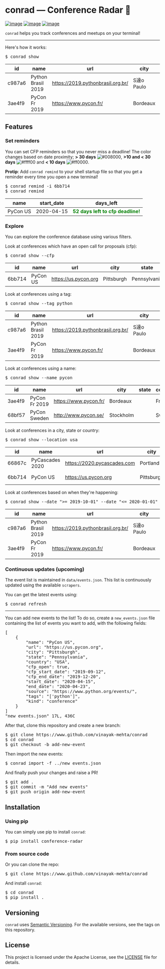 # conrad — Conference Radar 📡

[![image](https://img.shields.io/pypi/v/conference-radar.svg)](https://pypi.org/project/conference-radar/) [![image](https://img.shields.io/pypi/pyversions/conference-radar.svg)](https://pypi.org/project/conference-radar/) [![image](https://img.shields.io/badge/code%20style-black-000000.svg)](https://github.com/ambv/black)

`conrad` helps you track conferences and meetups on your terminal!

---

Here's how it works:

<pre>
$ conrad show
</pre>

| id     | name               | url                               | city             | state  | country | start_date | end_date   |
|--------|--------------------|-----------------------------------|------------------|--------|---------|------------|------------|
| c987a6 | Python Brasil 2019 | https://2019.pythonbrasil.org.br/ | S達o Paulo       |        | Brazil  | 2019-10-23 | 2019-10-29 |
| 3ae4f9 | PyCon Fr 2019      | https://www.pycon.fr/             | Bordeaux         |        | France  | 2019-10-31 | 2019-11-04 |

## Features

### Set reminders

You can set CFP reminders so that you never miss a deadline! The color changes based on date proximity; **> 30 days** ![#008000](https://placehold.it/15/008000/000000?text=+), **>10 and < 30 days** ![#ffff00](https://placehold.it/15/ffff00/000000?text=+) and **< 10 days** ![#ff0000](https://placehold.it/15/ff0000/000000?text=+).

**Protip**: Add `conrad remind` to your shell startup file so that you get a reminder every time you open a new terminal!

<pre>
$ conrad remind -i 6bb714
$ conrad remind
</pre>

| name     | start_date | days_left                                                          |
|----------|------------|--------------------------------------------------------------------|
| PyCon US | 2020-04-15 | <span style="color:green">**52 days left to cfp deadline!**</span> |

### Explore

You can explore the conference database using various filters.

Look at conferences which have an open call for proposals (cfp):

<pre>
$ conrad show --cfp
</pre>

| id     | name     | url                  | city       | state        | country | start_date | end_date   |
|--------|----------|----------------------|------------|--------------|---------|------------|------------|
| 6bb714 | PyCon US | https://us.pycon.org | Pittsburgh | Pennsylvania | USA     | 2020-04-15 | 2020-04-23 |

Look at conferences using a tag:

<pre>
$ conrad show --tag python
</pre>

| id     | name               | url                               | city             | state  | country | start_date | end_date   |
|--------|--------------------|-----------------------------------|------------------|--------|---------|------------|------------|
| c987a6 | Python Brasil 2019 | https://2019.pythonbrasil.org.br/ | S達o Paulo       |        | Brazil  | 2019-10-23 | 2019-10-29 |
| 3ae4f9 | PyCon Fr 2019      | https://www.pycon.fr/             | Bordeaux         |        | France  | 2019-10-31 | 2019-11-04 |

Look at conferences using a name:

<pre>
$ conrad show --name pycon
</pre>

| id     | name               | url                               | city             | state  | country | start_date | end_date   |
|--------|--------------------|-----------------------------------|------------------|--------|---------|------------|------------|
| 3ae4f9 | PyCon Fr 2019      | https://www.pycon.fr/             | Bordeaux         |        | France  | 2019-10-31 | 2019-11-04 |
| 68bf57 | PyCon Sweden       | http://www.pycon.se/              | Stockholm        |        | Sweden  | 2019-10-31 | 2019-11-02 |

Look at conferences in a city, state or country:

<pre>
$ conrad show --location usa
</pre>

| id     | name               | url                               | city             | state  | country | start_date | end_date   |
|--------|--------------------|-----------------------------------|------------------|--------|---------|------------|------------|
| 66867c | PyCascades 2020      | https://2020.pycascades.com             | Portland         | Oregon | USA  | 2020-02-08 | 2020-02-10 |
| 6bb714 | PyCon US | https://us.pycon.org | Pittsburgh | Pennsylvania | USA     | 2020-04-15 | 2020-04-23 |

Look at conferences based on when they're happening:

<pre>
$ conrad show --date ">= 2019-10-01" --date "<= 2020-01-01"
</pre>

| id     | name               | url                               | city             | state  | country | start_date | end_date   |
|--------|--------------------|-----------------------------------|------------------|--------|---------|------------|------------|
| c987a6 | Python Brasil 2019 | https://2019.pythonbrasil.org.br/ | S達o Paulo       |        | Brazil  | 2019-10-23 | 2019-10-29 |
| 3ae4f9 | PyCon Fr 2019      | https://www.pycon.fr/             | Bordeaux         |        | France  | 2019-10-31 | 2019-11-04 |

### Continuous updates (upcoming)

The event list is maintained in `data/events.json`. This list is continuously updated using the available `scrapers`.

You can get the latest events using:

<pre>
$ conrad refresh
</pre>

---

You can add new events to the list! To do so, create a `new_events.json` file containing the list of events you want to add, with the following fields:

<pre>
[
    {
        "name": "PyCon US",
        "url": "https://us.pycon.org",
        "city": "Pittsburgh",
        "state": "Pennsylvania",
        "country": "USA",
        "cfp_open": true,
        "cfp_start_date": "2019-09-12",
        "cfp_end_date": "2019-12-20",
        "start_date": "2020-04-15",
        "end_date": "2020-04-23",
        "source": "https://www.python.org/events/",
        "tags": "['python']",
        "kind": "conference"
    }
]
"new_events.json" 17L, 436C
</pre>

After that, clone this repository and create a new branch:

<pre>
$ git clone https://www.github.com/vinayak-mehta/conrad
$ cd conrad
$ git checkout -b add-new-event
</pre>

Then import the new events:

<pre>
$ conrad import -f ../new_events.json
</pre>

And finally push your changes and raise a PR!
<pre>
$ git add .
$ git commit -m "Add new events"
$ git push origin add-new-event
</pre>

## Installation

### Using pip

You can simply use pip to install `conrad`:

<pre>
$ pip install conference-radar
</pre>

### From source code

Or you can clone the repo:

<pre>
$ git clone https://www.github.com/vinayak-mehta/conrad
</pre>

And install `conrad`:

<pre>
$ cd conrad
$ pip install .
</pre>

## Versioning

`conrad` uses [Semantic Versioning](https://semver.org/). For the available versions, see the tags on this repository.

## License

This project is licensed under the Apache License, see the [LICENSE](https://github.com/vinayak-mehta/conrad/blob/master/LICENSE) file for details.
